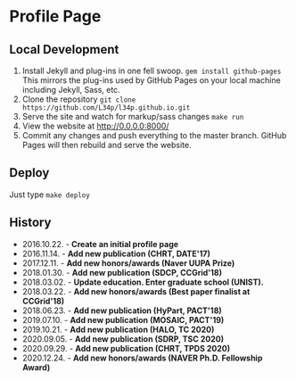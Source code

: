 # Profile Page

## Local Development

1. Install Jekyll and plug-ins in one fell swoop. `gem install github-pages` This mirrors the plug-ins used by GitHub Pages on your local machine including Jekyll, Sass, etc.
2. Clone the repository `git clone https://github.com/L34p/l34p.github.io.git`
3. Serve the site and watch for markup/sass changes `make run`
4. View the website at http://0.0.0.0:8000/
5. Commit any changes and push everything to the master branch. GitHub Pages will then rebuild and serve the website.

## Deploy
  
Just type `make deploy`

## History

- 2016.10.22. - **Create an initial profile page**  
- 2016.11.14. - **Add new publication (CHRT, DATE'17)**  
- 2017.12.11. - **Add new honors/awards (Naver UUPA Prize)**  
- 2018.01.30. - **Add new publication (SDCP, CCGrid'18)**
- 2018.03.02. - **Update education. Enter graduate school (UNIST).**
- 2018.03.22. - **Add new honors/awards (Best paper finalist at CCGrid'18)**  
- 2018.06.23. - **Add new publication (HyPart, PACT'18)**
- 2019.07.10. - **Add new publication (MOSAIC, PACT'19)**
- 2019.10.21. - **Add new publication (HALO, TC 2020)**
- 2020.09.05. - **Add new publication (SDRP, TSC 2020)**
- 2020.09.29. - **Add new publication (CHRT, TPDS 2020)**
- 2020.12.24. - **Add new honors/awards (NAVER Ph.D. Fellowship Award)**  
